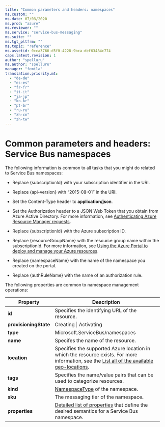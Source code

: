 ```yaml
---
title: "Common parameters and headers: namespaces"
ms.custom: ""
ms.date: 07/08/2020
ms.prod: "azure"
ms.reviewer: ""
ms.service: "service-bus-messaging"
ms.suite: ""
ms.tgt_pltfrm: ""
ms.topic: "reference"
ms.assetid: 0cca3760-d5f0-4228-9bca-def63484c774
caps.latest.revision: 1
author: "spelluru"
ms.author: "spelluru"
manager: "femila"
translation.priority.mt: 
  - "de-de"
  - "es-es"
  - "fr-fr"
  - "it-it"
  - "ja-jp"
  - "ko-kr"
  - "pt-br"
  - "ru-ru"
  - "zh-cn"
  - "zh-tw"
---
```


# Common parameters and headers: Service Bus namespaces
  
The following information is common to all tasks that you might do related to Service Bus namespaces:  
  
-   Replace {subscriptionId} with your subscription identifier in the URI.  
  
-   Replace {api-version} with “2015-08-01” in the URI.  
  
-   Set the Content-Type header to **application/json**.  
  
-   Set the Authorization header to a JSON Web Token that you obtain from Azure Active Directory. For more information, see [Authenticating Azure Resource Manager requests](https://msdn.microsoft.com/library/dn790557.aspx).  
  
-   Replace {subscriptionId} with the Azure subscription ID.  
  
-   Replace {resourceGroupName} with the resource group name within the subscriptionId. For more information, see [Using the Azure Portal to deploy and manage your Azure resources](https://azure.microsoft.com/documentation/articles/resource-group-portal/).  
  
-   Replace {namespaceName} with the name of the namespace you created on the portal.  
  
-   Replace {authRuleName} with the name of an authorization rule.  
  
 The following properties are common to namespace management operations:  
  
|Property|Description|  
|--------------|-----------------|  
|**id**|Specifies the identifying URL of the resource.|  
|**provisioningState**|Creating &#124; Activating|  
|**type**|Microsoft.ServiceBus/namespaces|  
|**name**|Specifes the name of the resource.|  
|**location**|Specifies the supported Azure location in which the resource exists. For more information, see the [List all of the available geo-locations](https://azure.microsoft.com/regions/).|  
|**tags**|Specifies the name/value pairs that can be used to categorize resources.|  
|**kind**|[NamespaceType](https://msdn.microsoft.com/library/azure/microsoft.servicebus.management.namespacetype.aspx) of the namespace.|  
|**sku**|The messaging tier of the namespace.|  
|**properties**|[Detailed list of properties](https://msdn.microsoft.com/library/azure/microsoft.servicebus.management.namespacedescription_properties.aspx) that define the desired semantics for a Service Bus namespace.|  
